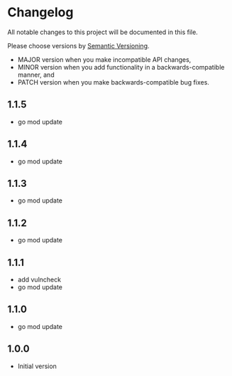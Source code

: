 # Changelog

All notable changes to this project will be documented in this file.

Please choose versions by [Semantic Versioning](http://semver.org/).

* MAJOR version when you make incompatible API changes,
* MINOR version when you add functionality in a backwards-compatible manner, and
* PATCH version when you make backwards-compatible bug fixes.

## 1.1.5

- go mod update

## 1.1.4

- go mod update

## 1.1.3

- go mod update

## 1.1.2

- go mod update

## 1.1.1

- add vulncheck
- go mod update

## 1.1.0

- go mod update

## 1.0.0

- Initial version
